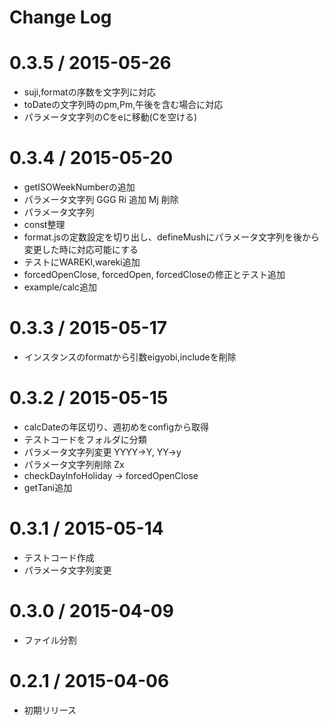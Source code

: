 # Change Log

 0.3.5 / 2015-05-26
===================

 * suji,formatの序数を文字列に対応
 * toDateの文字列時のpm,Pm,午後を含む場合に対応
 * パラメータ文字列のCをeに移動(Cを空ける)
 

 0.3.4 / 2015-05-20
===================

 * getISOWeekNumberの追加
 * パラメータ文字列 GGG Ri 追加 Mj 削除
 * パラメータ文字列
 * const整理
 * format.jsの定数設定を切り出し、defineMushにパラメータ文字列を後から変更した時に対応可能にする
 * テストにWAREKI,wareki追加
 * forcedOpenClose, forcedOpen, forcedCloseの修正とテスト追加
 * example/calc追加


 0.3.3 / 2015-05-17
===================

 * インスタンスのformatから引数eigyobi,includeを削除


 0.3.2 / 2015-05-15
===================

 * calcDateの年区切り、週初めをconfigから取得
 * テストコードをフォルダに分類
 * パラメータ文字列変更 YYYY->Y, YY->y
 * パラメータ文字列削除 Zx
 * checkDayInfoHoliday -> forcedOpenClose
 * getTani追加


 0.3.1 / 2015-05-14
===================

 * テストコード作成
 * パラメータ文字列変更
 

 0.3.0 / 2015-04-09
===================

 * ファイル分割


 0.2.1 / 2015-04-06
===================

 * 初期リリース